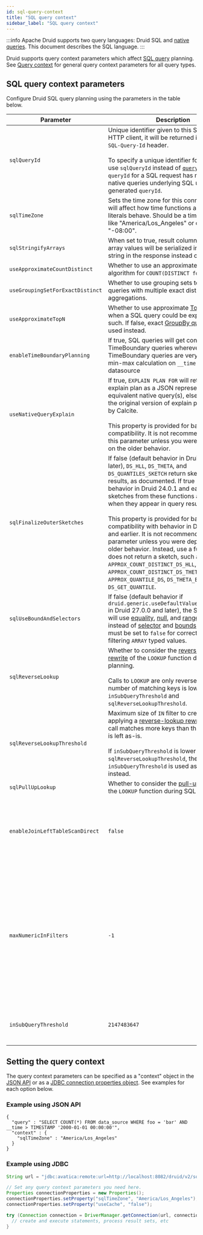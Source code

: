 ```yaml
---
id: sql-query-context
title: "SQL query context"
sidebar_label: "SQL query context"
---
```


<!--
  ~ Licensed to the Apache Software Foundation (ASF) under one
  ~ or more contributor license agreements.  See the NOTICE file
  ~ distributed with this work for additional information
  ~ regarding copyright ownership.  The ASF licenses this file
  ~ to you under the Apache License, Version 2.0 (the
  ~ "License"); you may not use this file except in compliance
  ~ with the License.  You may obtain a copy of the License at
  ~
  ~   http://www.apache.org/licenses/LICENSE-2.0
  ~
  ~ Unless required by applicable law or agreed to in writing,
  ~ software distributed under the License is distributed on an
  ~ "AS IS" BASIS, WITHOUT WARRANTIES OR CONDITIONS OF ANY
  ~ KIND, either express or implied.  See the License for the
  ~ specific language governing permissions and limitations
  ~ under the License.
  -->

:::info
 Apache Druid supports two query languages: Druid SQL and [native queries](querying.md).
 This document describes the SQL language.
:::

Druid supports query context parameters which affect [SQL query](./sql.md) planning.
See [Query context](query-context.md) for general query context parameters for all query types.

## SQL query context parameters

Configure Druid SQL query planning using the parameters in the table below.

|Parameter|Description|Default value|
|---------|-----------|-------------|
|`sqlQueryId`|Unique identifier given to this SQL query. For HTTP client, it will be returned in `X-Druid-SQL-Query-Id` header.<br/><br/>To specify a unique identifier for SQL query, use `sqlQueryId` instead of [`queryId`](query-context.md). Setting `queryId` for a SQL request has no effect. All native queries underlying SQL use an auto-generated `queryId`.|auto-generated|
|`sqlTimeZone`|Sets the time zone for this connection, which will affect how time functions and timestamp literals behave. Should be a time zone name like "America/Los_Angeles" or offset like "-08:00".|`druid.sql.planner.sqlTimeZone` on the Broker (default: UTC)|
|`sqlStringifyArrays`|When set to true, result columns which return array values will be serialized into a JSON string in the response instead of as an array|true, except for JDBC connections, where it is always false|
|`useApproximateCountDistinct`|Whether to use an approximate cardinality algorithm for `COUNT(DISTINCT foo)`.|`druid.sql.planner.useApproximateCountDistinct` on the Broker (default: true)|
|`useGroupingSetForExactDistinct`|Whether to use grouping sets to execute queries with multiple exact distinct aggregations.|`druid.sql.planner.useGroupingSetForExactDistinct` on the Broker (default: false)|
|`useApproximateTopN`|Whether to use approximate [TopN queries](topnquery.md) when a SQL query could be expressed as such. If false, exact [GroupBy queries](groupbyquery.md) will be used instead.|`druid.sql.planner.useApproximateTopN` on the Broker (default: true)|
|`enableTimeBoundaryPlanning`|If true, SQL queries will get converted to TimeBoundary queries wherever possible. TimeBoundary queries are very efficient for min-max calculation on `__time` column in a datasource |`druid.query.default.context.enableTimeBoundaryPlanning` on the Broker (default: false)|
|`useNativeQueryExplain`|If true, `EXPLAIN PLAN FOR` will return the explain plan as a JSON representation of equivalent native query(s), else it will return the original version of explain plan generated by Calcite.<br /><br />This property is provided for backwards compatibility. It is not recommended to use this parameter unless you were depending on the older behavior.|`druid.sql.planner.useNativeQueryExplain` on the Broker (default: true)|
|`sqlFinalizeOuterSketches`|If false (default behavior in Druid 25.0.0 and later), `DS_HLL`, `DS_THETA`, and `DS_QUANTILES_SKETCH` return sketches in query results, as documented. If true (default behavior in Druid 24.0.1 and earlier), sketches from these functions are finalized when they appear in query results.<br /><br />This property is provided for backwards compatibility with behavior in Druid 24.0.1 and earlier. It is not recommended to use this parameter unless you were depending on the older behavior. Instead, use a function that does not return a sketch, such as `APPROX_COUNT_DISTINCT_DS_HLL`, `APPROX_COUNT_DISTINCT_DS_THETA`, `APPROX_QUANTILE_DS`, `DS_THETA_ESTIMATE`, or `DS_GET_QUANTILE`.|`druid.query.default.context.sqlFinalizeOuterSketches` on the Broker (default: false)|
|`sqlUseBoundAndSelectors`|If false (default behavior if `druid.generic.useDefaultValueForNull=false` in Druid 27.0.0 and later), the SQL planner will use [equality](./filters.md#equality-filter), [null](./filters.md#null-filter), and [range](./filters.md#range-filter) filters instead of [selector](./filters.md#selector-filter) and [bounds](./filters.md#bound-filter). This value must be set to `false` for correct behavior for filtering `ARRAY` typed values. | Defaults to same value as `druid.generic.useDefaultValueForNull`, which is `false`|
|`sqlReverseLookup`|Whether to consider the [reverse-lookup rewrite](lookups.md#reverse-lookup) of the `LOOKUP` function during SQL planning.<br /><br />Calls to `LOOKUP` are only reversed when the number of matching keys is lower than both `inSubQueryThreshold` and `sqlReverseLookupThreshold`.|true|
|`sqlReverseLookupThreshold`|Maximum size of `IN` filter to create when applying a [reverse-lookup rewrite](lookups.md#reverse-lookup). If a `LOOKUP` call matches more keys than this threshold, it is left as-is.<br /><br />If `inSubQueryThreshold` is lower than `sqlReverseLookupThreshold`, the `inSubQueryThreshold` is used as the threshold instead.|10000|
|`sqlPullUpLookup`|Whether to consider the [pull-up rewrite](lookups.md#pull-up) of the `LOOKUP` function during SQL planning.|true|
|`enableJoinLeftTableScanDirect`|`false`|This flag applies to queries which have joins. For joins, where left child is a simple scan with a filter,  by default, druid will run the scan as a query and the join the results to the right child on broker. Setting this flag to true overrides that behavior and druid will attempt to push the join to data servers instead. Please note that the flag could be applicable to queries even if there is no explicit join. since queries can internally translated into a join by the SQL planner.|
|`maxNumericInFilters`|`-1`|Max limit for the amount of numeric values that can be compared for a string type dimension when the entire SQL WHERE clause of a query translates only to an [OR](../querying/filters.md#or) of [Bound filter](../querying/filters.md#bound-filter). By default, Druid does not restrict the amount of of numeric Bound Filters on String columns, although this situation may block other queries from running. Set this parameter to a smaller value to prevent Druid from running queries that have prohibitively long segment processing times. The optimal limit requires some trial and error; we recommend starting with 100.  Users who submit a query that exceeds the limit of `maxNumericInFilters` should instead rewrite their queries to use strings in the `WHERE` clause instead of numbers. For example, `WHERE someString IN (‘123’, ‘456’)`. This value cannot exceed the set system configuration `druid.sql.planner.maxNumericInFilters`. This value is ignored if `druid.sql.planner.maxNumericInFilters` is not set explicitly.|
|`inSubQueryThreshold`|`2147483647`| Threshold for minimum number of values in an IN clause to convert the query to a JOIN operation on an inlined table rather than a predicate. A threshold of 0 forces usage of an inline table in all cases; a threshold of [Integer.MAX_VALUE] forces usage of OR in all cases. |

## Setting the query context
The query context parameters can be specified as a "context" object in the [JSON API](../api-reference/sql-api.md) or as a [JDBC connection properties object](../api-reference/sql-jdbc.md).
See examples for each option below.

### Example using JSON API

```
{
  "query" : "SELECT COUNT(*) FROM data_source WHERE foo = 'bar' AND __time > TIMESTAMP '2000-01-01 00:00:00'",
  "context" : {
    "sqlTimeZone" : "America/Los_Angeles"
  }
}
```

### Example using JDBC

```java
String url = "jdbc:avatica:remote:url=http://localhost:8082/druid/v2/sql/avatica/";

// Set any query context parameters you need here.
Properties connectionProperties = new Properties();
connectionProperties.setProperty("sqlTimeZone", "America/Los_Angeles");
connectionProperties.setProperty("useCache", "false");

try (Connection connection = DriverManager.getConnection(url, connectionProperties)) {
  // create and execute statements, process result sets, etc
}
```
